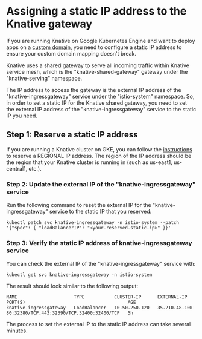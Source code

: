 # Assigning a static IP address to the Knative gateway

If you are running Knative on Google Kubernetes Engine and want to deploy 
apps on a [custom domain](./using-a-custom-domain.md), you need to configure a 
static IP address to ensure your custom domain mapping doesn't break.

Knative uses a shared gateway to serve all incoming traffic within Knative 
service mesh, which is the "knative-shared-gateway" gateway under the 
"knative-serving" namespace. 

The IP address to access the gateway is the external IP address of the 
"knative-ingressgateway" service under the "istio-system" namespace. So, 
in order to set a static IP for the Knative shared  gateway, you need to 
set the external IP address of the "knative-ingressgateway" service to 
the static IP you need.

## Step 1: Reserve a static IP address

If you are running a Knative cluster on GKE, you can follow the [instructions](https://cloud.google.com/compute/docs/ip-addresses/reserve-static-external-ip-address#reserve_new_static) to reserve a REGIONAL 
IP address. The region of the IP address should be the region that your Knative
cluster is running in (such as us-east1, us-central1, etc.).

### Step 2: Update the external IP of the "knative-ingressgateway" service

Run the following command to reset the external IP for the  "knative-ingressgateway" 
service to the static IP that you reserved:
```shell
kubectl patch svc knative-ingressgateway -n istio-system --patch '{"spec": { "loadBalancerIP": "<your-reserved-static-ip>" }}'
```

### Step 3: Verify the static IP address of knative-ingressgateway service

You can check the external IP of the "knative-ingressgateway" service with:
```shell
kubectl get svc knative-ingressgateway -n istio-system
```
The result should look similar to the following output:
```
NAME                     TYPE           CLUSTER-IP      EXTERNAL-IP     PORT(S)                                      AGE
knative-ingressgateway   LoadBalancer   10.50.250.120   35.210.48.100   80:32380/TCP,443:32390/TCP,32400:32400/TCP   5h
```
The process to set the external IP to the static IP address can take several minutes.
